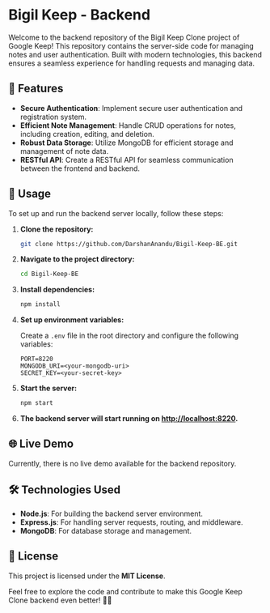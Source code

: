 # Bigil Keep - Backend

Welcome to the backend repository of the Bigil Keep Clone project of Google Keep! This repository contains the server-side code for managing notes and user authentication. Built with modern technologies, this backend ensures a seamless experience for handling requests and managing data.

## 🚀 Features

- **Secure Authentication**: Implement secure user authentication and registration system.
- **Efficient Note Management**: Handle CRUD operations for notes, including creation, editing, and deletion.
- **Robust Data Storage**: Utilize MongoDB for efficient storage and management of note data.
- **RESTful API**: Create a RESTful API for seamless communication between the frontend and backend.

## 📝 Usage

To set up and run the backend server locally, follow these steps:

1. **Clone the repository:**

   ```bash
   git clone https://github.com/DarshanAnandu/Bigil-Keep-BE.git
   ```

2. **Navigate to the project directory:**

   ```bash
   cd Bigil-Keep-BE
   ```

3. **Install dependencies:**

   ```bash
   npm install
   ```

4. **Set up environment variables:**

   Create a `.env` file in the root directory and configure the following variables:

   ```
   PORT=8220
   MONGODB_URI=<your-mongodb-uri>
   SECRET_KEY=<your-secret-key>
   ```

5. **Start the server:**

   ```bash
   npm start
   ```

6. **The backend server will start running on [http://localhost:8220](http://localhost:8220).**

## 🌐 Live Demo

Currently, there is no live demo available for the backend repository.

## 🛠️ Technologies Used

- **Node.js**: For building the backend server environment.
- **Express.js**: For handling server requests, routing, and middleware.
- **MongoDB**: For database storage and management.

## 📄 License

This project is licensed under the **MIT License**.

Feel free to explore the code and contribute to make this Google Keep Clone backend even better! 🚀📝